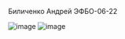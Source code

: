 Биличенко Андрей ЭФБО-06-22


![image](https://github.com/user-attachments/assets/e7f33f4e-32fd-44bf-b6fb-2e6b616680d9)
![image](https://github.com/user-attachments/assets/4f06fb1e-aaaa-4461-b7b4-6e666d912a9e)

 
